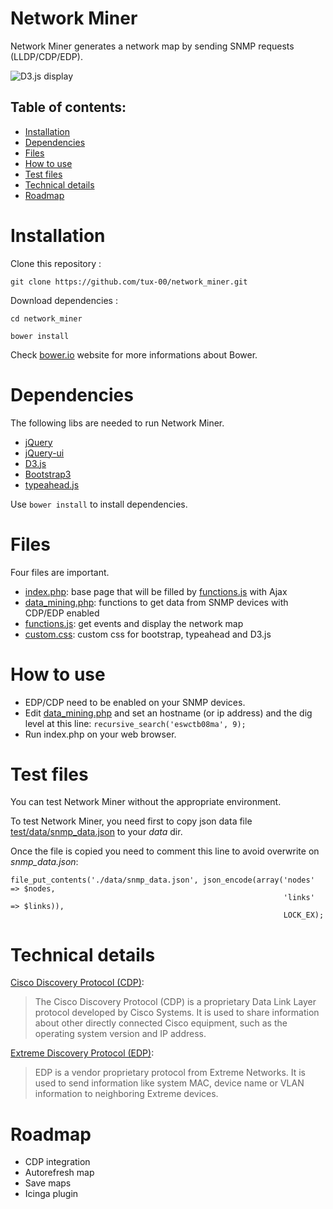 # Network Miner
Network Miner generates a network map by sending SNMP requests (LLDP/CDP/EDP).

![D3.js display](http://i.imgur.com/kFvCZty.png)

## Table of contents:
- [Installation](#installation)
- [Dependencies](#dependencies)
- [Files](#files)
- [How to use](#how-to-use)
- [Test files](#test-files)
- [Technical details](#technical-details)
- [Roadmap](#roadmap)

# Installation
Clone this repository :

`git clone https://github.com/tux-00/network_miner.git`

Download dependencies :

`cd network_miner`

`bower install`

Check [bower.io](http://bower.io/) website for more informations about Bower.

# Dependencies
The following libs are needed to run Network Miner.

* [jQuery](https://jquery.com/)
* [jQuery-ui](https://jqueryui.com/)
* [D3.js](https://github.com/mbostock/d3)
* [Bootstrap3](http://getbootstrap.com/)
* [typeahead.js](https://github.com/twitter/typeahead.js/)

Use `bower install` to install dependencies.

# Files
Four files are important.

* [index.php](index.php): base page that will be filled by [functions.js](functions.js) with Ajax
* [data_mining.php](data_mining.php): functions to get data from SNMP devices with CDP/EDP enabled
* [functions.js](functions.js): get events and display the network map
* [custom.css](custom.css): custom css for bootstrap, typeahead and D3.js

# How to use
* EDP/CDP need to be enabled on your SNMP devices.
* Edit [data_mining.php](data_mining.php) and set an hostname (or ip address) and the dig level at this line:  `recursive_search('eswctb08ma', 9);`
* Run index.php on your web browser.

# Test files
You can test Network Miner without the appropriate environment.

To test Network Miner, you need first to copy json data file [test/data/snmp_data.json](test/data/snmp_data.json) to your *data* dir.

Once the file is copied you need to comment this line to avoid overwrite on *snmp_data.json*: 
```
file_put_contents('./data/snmp_data.json', json_encode(array('nodes' => $nodes, 
												        	 'links' => $links)),
												        	 LOCK_EX);
```

# Technical details
[Cisco Discovery Protocol (CDP)](https://en.wikipedia.org/wiki/Cisco_Discovery_Protocol):
> The Cisco Discovery Protocol (CDP) is a proprietary Data Link Layer protocol developed by Cisco Systems. It is used to share information about other directly connected Cisco equipment, such as the operating system version and IP address.

[Extreme Discovery Protocol (EDP)](https://wiki.wireshark.org/EDP):
>EDP is a vendor proprietary protocol from Extreme Networks. It is used to send information like system MAC, device name or VLAN information to neighboring Extreme devices.

# Roadmap
* CDP integration
* Autorefresh map
* Save maps
* Icinga plugin
